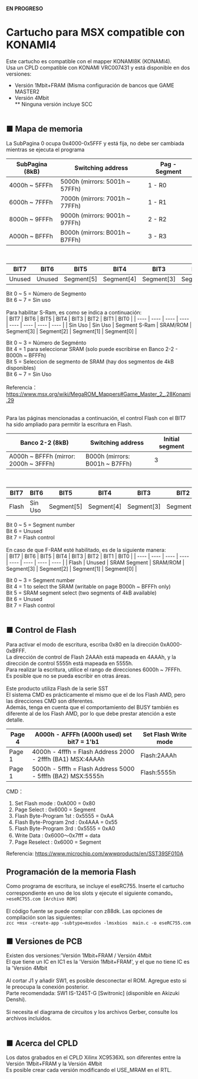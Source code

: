**EN PROGRESO**<BR>

# Cartucho para MSX compatible con KONAMI4
Este cartucho es compatible con el mapper KONAMI8K (KONAMI4).<BR>
Usa un CPLD compatible con KONAMI VRC007431 y está disponible en dos versiones:<BR>
- Versión 1Mbit+FRAM (Misma configuración de bancos que GAME MASTER2<BR>
- Versión 4Mbit<BR>
** Ninguna versión incluye SCC<BR><BR>

## ■ Mapa de memoria

La SubPagina 0 ocupa 0x4000-0x5FFF y está fija, no debe ser cambiada mientras se ejecuta el programa<BR>

| SubPagina (8kB)                        | Switching address            | Pag - Segment | 
| --------------------------------- | ---------------------------- | --------------- | 
| 4000h ~ 5FFFh  | 5000h (mirrors: 5001h ~ 57FFh) | 1 - R0      | 
| 6000h ~ 7FFFh  | 7000h (mirrors: 7001h ~ 77FFh) | 1 - R1      | 
| 8000h ~ 9FFFh  | 9000h (mirrors: 9001h ~ 97FFh) | 2 - R2      | 
| A000h ~ BFFFh  | B000h (mirrors: B001h ~ B7FFh) | 3 - R3      |

<BR>

| BIT7 | BIT6 | BIT5 | BIT4 | BIT3 | BIT2 | BIT1 | BIT0 |
| ---- | ---- | ---- | ---- | ---- | ---- | ---- | ---- |
| Unused | Unused | Segment[5] | Segment[4] | Segment[3] | Segment[2] | Segment[1] | Segment[0] |

Bit 0 ~ 5 = Número de Segmento <BR>
Bit 6 ~ 7 = Sin uso <BR>
<BR>
Para habilitar S-Ram, es como se indica a continuación:<BR>
| BIT7 | BIT6 | BIT5 | BIT4 | BIT3 | BIT2 | BIT1 | BIT0 |
| ---- | ---- | ---- | ---- | ---- | ---- | ---- | ---- |
| Sin Uso | Sin Uso | Segment S-Ram | SRAM/ROM | Segment[3] | Segment[2] | Segment[1] | Segment[0] |

Bit 0 ~ 3 = Número de Segménto <BR>
Bit 4 = 1 para seleccionar SRAM (solo puede escribirse en Banco 2-2 - B000h ~ BFFFh) <BR>
Bit 5 = Seleccion de segmento de SRAM (hay dos segmentos de 4kB disponibles) <BR>
Bit 6 ~ 7 = Sin Uso <BR>
<BR>
Referencia：
https://www.msx.org/wiki/MegaROM_Mappers#Game_Master_2_.28Konami.29


<BR>
Para las páginas mencionadas a continuación, el control Flash con el BIT7 ha sido ampliado para permitir la escritura en Flash.<BR>
  
| Banco 2-2 (8kB)                        | Switching address            | Initial segment | 
| --------------------------------- | ---------------------------- | --------------- | 
| A000h ~ BFFFh (mirror: 2000h ~ 3FFFh) | B000h (mirrors: B001h ~ B7FFh) | 3               |

<BR>
  
| BIT7 | BIT6 | BIT5 | BIT4 | BIT3 | BIT2 | BIT1 | BIT0 |
| ---- | ---- | ---- | ---- | ---- | ---- | ---- | ---- |
| Flash | Sin Uso | Segment[5] | Segment[4] | Segment[3] | Segment[2] | Segment[1] | Segment[0] |

Bit 0 ~ 5 = Segment number <BR>
Bit 6 = Unused <BR>
Bit 7 = Flash control<BR>
<BR>
En caso de que F-RAM esté habilitado, es de la siguiente manera:<BR>
| BIT7 | BIT6 | BIT5 | BIT4 | BIT3 | BIT2 | BIT1 | BIT0 |
| ---- | ---- | ---- | ---- | ---- | ---- | ---- | ---- |
| Flash | Unused | SRAM Segment | SRAM/ROM | Segment[3] | Segment[2] | Segment[1] | Segment[0] |

Bit 0 ~ 3 = Segment number <BR>
Bit 4 = 1 to select the SRAM (writable on page B000h ~ BFFFh only) <BR>
Bit 5 = SRAM segment select (two segments of 4kB available) <BR>
Bit 6 = Unused <BR>
Bit 7 = Flash control<BR>
<BR>
## ■ Control de Flash
Para activar el modo de escritura, escriba 0x80 en la dirección 0xA000-0xBFFF.<BR>
La dirección de control de Flash 2AAAh está mapeada en 4AAAh, y la dirección de control 5555h está mapeada en 5555h.<BR>
Para realizar la escritura, utilice el rango de direcciones 6000h ~ 7FFFh.<BR>
Es posible que no se pueda escribir en otras áreas.<BR>
<BR>
Este producto utiliza Flash de la serie SST<BR>
El sistema CMD es prácticamente el mismo que el de los Flash AMD, pero las direcciones CMD son diferentes.<BR>
Además, tenga en cuenta que el comportamiento del BUSY también es diferente al de los Flash AMD, por lo que debe prestar atención a este detalle.<BR>
  
 | Page 4 | A000h - AFFFh (A000h used) set bit7 = 1'b1  |  Set Flash Write mode | 
 | ------ | ------------------------------------------- | ------------------ | 
 | Page 1 | 4000h - 4fffh = Flash Address 2000 - 2fffh (BA1) MSX:4AAAh  |  Flash:2AAAh |
 | Page 1 | 5000h - 5fffh = Flash Address 5000 - 5fffh (BA2) MSX:5555h  |  Flash:5555h |

CMD：
1. Set Flash mode         : 0xA000 = 0x80
1. Page Select            : 0x6000 = Segment
1. Flash Byte-Program 1st : 0x5555 = 0xAA
1. Flash Byte-Program 2nd : 0x4AAA = 0x55
1. Flash Byte-Program 3rd : 0x5555 = 0xA0
1. Write Data             : 0x6000～0x7fff = data
1. Page Reselect          : 0x6000 = Segment

Referencia:
https://www.microchip.com/wwwproducts/en/SST39SF010A
<BR>

## Programación de la memoria Flash
Como programa de escritura, se incluye el eseRC755. Inserte el cartucho correspondiente en uno de los slots y ejecute el siguiente comando。<BR>
`>eseRC755.com [Archivo ROM]`<BR>
<BR>
El código fuente se puede compilar con z88dk. Las opciones de compilación son las siguientes:<BR>
`zcc +msx -create-app -subtype=msxdos -lmsxbios  main.c -o eseRC755.com`<BR>

  
## ■ Versiones de PCB
Existen dos versiones:'Versión 1Mbit+FRAM / Versión 4Mbit<BR>
El que tiene un IC en IC1 es la 'Versión 1Mbit+FRAM', y el que no tiene IC es la 'Versión 4Mbit<BR>
<BR>
Al cortar J1 y añadir SW1, es posible desconectar el ROM. Agregue esto si le preocupa la conexión posterior.<BR>
Parte recomendada: SW1 IS-1245T-G [Switronic] (disponible en Akizuki Denshi).<BR>
<BR>
Si necesita el diagrama de circuitos y los archivos Gerber, consulte los archivos incluidos.<BR>
<BR>
## ■ Acerca del CPLD
Los datos grabados en el CPLD Xilinx XC9536XL son diferentes entre la Versión 1Mbit+FRAM y la Versión 4Mbit<BR>
Es posible crear cada versión modificando el USE_MRAM en el RTL.<BR>
<BR>


